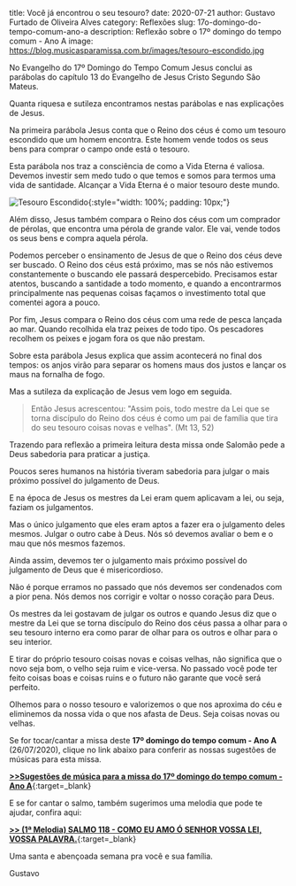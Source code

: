 ﻿title: Você já encontrou o seu tesouro?
date: 2020-07-21
author: Gustavo Furtado de Oliveira Alves
category: Reflexões
slug: 17o-domingo-do-tempo-comum-ano-a
description: Reflexão sobre o 17º domingo do tempo comum - Ano A
image: https://blog.musicasparamissa.com.br/images/tesouro-escondido.jpg

No Evangelho do 17º Domingo do Tempo Comum Jesus conclui as parábolas do capítulo 13 do Evangelho de Jesus Cristo Segundo São Mateus.

Quanta riquesa e sutileza encontramos nestas parábolas e nas explicações de Jesus.

Na primeira parábola Jesus conta que o Reino dos céus é como um tesouro escondido que um homem encontra. Este homem vende todos os seus bens para comprar o campo onde está o tesouro.

Esta parábola nos traz a consciência de como a Vida Eterna é valiosa. Devemos investir sem medo tudo o que temos e somos para termos uma vida de santidade. Alcançar a Vida Eterna é o maior tesouro deste mundo.

![Tesouro Escondido](/images/tesouro-escondido.jpg){:style="width: 100%; padding: 10px;"}

Além disso, Jesus também compara o Reino dos céus com um comprador de pérolas, que encontra uma pérola de grande valor. Ele vai, vende todos os seus bens e compra aquela pérola.

Podemos perceber o ensinamento de Jesus de que o Reino dos céus deve ser buscado. O Reino dos céus está próximo, mas se nós não estivemos constantemente o buscando ele passará despercebido. Precisamos estar atentos, buscando a santidade a todo momento, e quando a encontrarmos principalmente nas pequenas coisas façamos o investimento total que comentei agora a pouco.

Por fim, Jesus compara o Reino dos céus com uma rede de pesca lançada ao mar. Quando recolhida ela traz peixes de todo tipo. Os pescadores recolhem os peixes e jogam fora os que não prestam.

Sobre esta parábola Jesus explica que assim acontecerá no final dos tempos: os anjos virão para separar os homens maus dos justos e lançar os maus na fornalha de fogo.

Mas a sutileza da explicação de Jesus vem logo em seguida.

> Então Jesus acrescentou: "Assim pois, todo mestre da Lei que se torna discípulo do Reino dos céus é como um pai de família que tira do seu tesouro coisas novas e velhas". (Mt 13, 52)

Trazendo para reflexão a primeira leitura desta missa onde Salomão pede a Deus sabedoria para praticar a justiça.

Poucos seres humanos na história tiveram sabedoria para julgar o mais próximo possível do julgamento de Deus.

E na época de Jesus os mestres da Lei eram quem aplicavam a lei, ou seja, faziam os julgamentos.

Mas o único julgamento que eles eram aptos a fazer era o julgamento deles mesmos. Julgar o outro cabe à Deus. Nós só devemos avaliar o bem e o mau que nós mesmos fazemos.

Ainda assim, devemos ter o julgamento mais próximo possível do julgamento de Deus que é misericordioso.

Não é porque erramos no passado que nós devemos ser condenados com a pior pena. Nós demos nos corrigir e voltar o nosso coração para Deus.

Os mestres da lei gostavam de julgar os outros e quando Jesus diz que o mestre da Lei que se torna discípulo do Reino dos céus passa a olhar para o seu tesouro interno era como parar de olhar para os outros e olhar para o seu interior.

E tirar do próprio tesouro coisas novas e coisas velhas, não significa que o novo seja bom, o velho seja ruim e vice-versa. No passado você pode ter feito coisas boas e coisas ruins e o futuro não garante que você será perfeito.

Olhemos para o nosso tesouro e valorizemos o que nos aproxima do céu e eliminemos da nossa vida o que nos afasta de Deus. Seja coisas novas ou velhas.















Se for tocar/cantar a missa deste **17º domingo do tempo comum - Ano A** (26/07/2020),
clique no link abaixo para conferir as nossas sugestões de músicas para esta missa.

[**>>Sugestões de música para a missa do 17º domingo do tempo comum - Ano A**](https://musicasparamissa.com.br/sugestoes-para/17o-domingo-do-tempo-comum-ano-a){:target=\_blank}

E se for cantar o salmo, também sugerimos uma melodia que pode te ajudar, confira aqui:

[**>> (1ª Melodia) SALMO 118 - COMO EU AMO Ó SENHOR VOSSA LEI, VOSSA PALAVRA.**](https://musicasparamissa.com.br/musica/salmo-118-ano-a/){:target=\_blank}

Uma santa e abençoada semana pra você e sua família.

Gustavo
